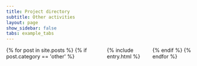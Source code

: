 ```yaml
---
title: Project directory
subtitle: Other activities
layout: page
show_sidebar: false
tabs: example_tabs
---
```


<div class="columns is-multiline">
    {% for post in site.posts %}
      {% if post.category == 'other' %}
        <div class="column is-12">
            {% include entry.html %}
        </div>
      {% endif %}
    {% endfor %}
</div>
